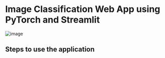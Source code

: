# Image Classification Web App using PyTorch and Streamlit

![image](https://user-images.githubusercontent.com/45563371/102043522-97f85d00-3e0f-11eb-924e-e98b46fa074a.png)

## Steps to use the application
